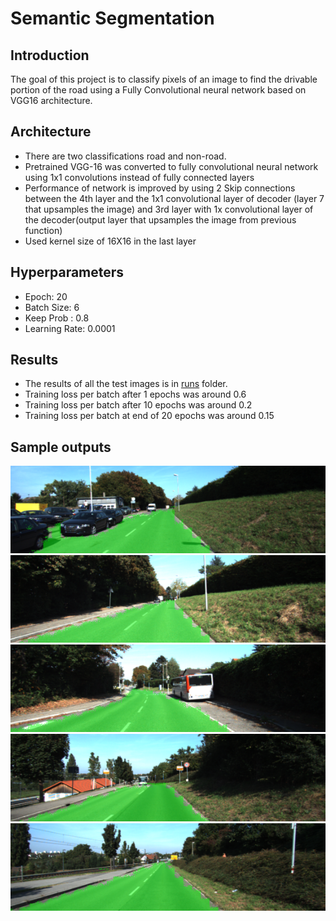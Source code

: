 # Semantic Segmentation

## Introduction
The goal of this project is to classify pixels of an image to find the drivable portion of the road using a Fully Convolutional neural network based on VGG16 architecture.

## Architecture
-   There are two classifications road and non-road.
-   Pretrained VGG-16 was converted to fully convolutional neural network using 1x1 convolutions instead of fully connected layers
-   Performance of network is improved by using 2 Skip connections between the 4th layer and the 1x1 convolutional layer of decoder (layer 7 that upsamples the image) and 3rd layer with 1x convolutional layer of the decoder(output layer that upsamples the image from previous function)
-  Used kernel size of 16X16 in the last layer

## Hyperparameters

-   Epoch: 20
-   Batch Size: 6
-   Keep Prob : 0.8
-   Learning Rate: 0.0001

## Results

-   The results of all the test images is in [runs](./runs/1526919296.7343135)  folder.
-   Training loss per batch after 1 epochs was around 0.6
-   Training loss per batch after 10 epochs was around 0.2
-   Training loss per batch at end of 20 epochs was around 0.15

## Sample outputs

![Img1](./output/um_000015.png)
![Img2](./output/um_000018.png)
![Img3](./output/um_000024.png)
![Img4](./output/um_000031.png)
![Img5](./output/um_000034.png)
